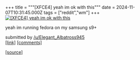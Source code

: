 +++
title = """[XFCE4] yeah im ok with this"""
date = 2024-11-07T10:31:45.000Z
tags = ["reddit","wm"]
+++
[![[XFCE4] yeah im ok with this](https://b.thumbs.redditmedia.com/LXvaqKuaneqDTsTa1sET4nXhawg1dpTzit4E6pVKv0Q.jpg "[XFCE4] yeah im ok with this")](https://www.reddit.com/r/unixporn/comments/1glngr7/xfce4_yeah_im_ok_with_this/)

yeah im running fedora on my samsung s9+

submitted by [/u/Elegant\_Albatross945](https://www.reddit.com/user/Elegant_Albatross945)  
[\[link\]](https://www.reddit.com/gallery/1glngr7) [\[comments\]](https://www.reddit.com/r/unixporn/comments/1glngr7/xfce4_yeah_im_ok_with_this/)

[[source]](https://www.reddit.com/r/unixporn/comments/1glngr7/xfce4_yeah_im_ok_with_this/)

